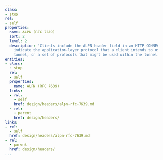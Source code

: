 ```yaml
---
class:
- stop
rel:
- self
properties:
  name: ALPN (RFC 7639)
  sort: 2
  level: 2
  description: 'Clients include the ALPN header field in an HTTP CONNECT request to
    indicate the application-layer protocol that a client intends to use within the
    tunnel, or a set of protocols that might be used within the tunnel. '
entities:
- class:
  - stop
  rel:
  - self
  properties:
    name: ALPN (RFC 7639)
  links:
  - rel:
    - self
    href: design/headers/alpn-rfc-7639.md
  - rel:
    - parent
    href: design/headers/
links:
- rel:
  - self
  href: design/headers/alpn-rfc-7639.md
- rel:
  - parent
  href: design/headers/
...
```

